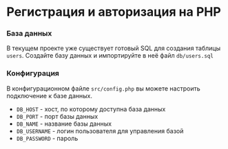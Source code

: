 # Регистрация и авторизация на PHP

### База данных

В текущем проекте уже существует готовый SQL для создания таблицы `users`. Создайте
базу данных и импортируйте в неё файл `db/users.sql`

### Конфигурация

В конфигурационном файле `src/config.php` вы можете настроить подключение к базе данных.

- `DB_HOST` - хост, по которому доступна база данных
- `DB_PORT` - порт базы данных
- `DB_NAME` - название базы данных
- `DB_USERNAME` - логин пользователя для управления базой
- `DB_PASSWORD` - пароль
